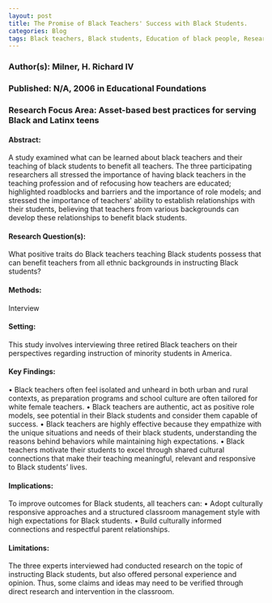 ```yaml
---
layout: post
title: The Promise of Black Teachers' Success with Black Students.
categories: Blog
tags: Black teachers, Black students, Education of black people, Research personnel attitudes, Brown v. Board of Education of Topeka (Supreme Court case,) Education research, Teaching African American teachers, African American educators, Teacher training African Americans, Research personnel, United States.
---
```


### Author(s):  Milner, H. Richard IV

### Published: N/A, 2006 in  Educational Foundations

### Research Focus Area: Asset-based best practices for serving Black and Latinx teens

#### Abstract:
 A study examined what can be learned about black teachers and their teaching of black students to benefit all teachers. The three participating researchers all stressed the importance of having black teachers in the teaching profession and of refocusing how teachers are educated; highlighted roadblocks and barriers and the importance of role models; and stressed the importance of teachers' ability to establish relationships with their students, believing that teachers from various backgrounds can develop these relationships to benefit black students.


#### Research Question(s):
What positive traits do Black teachers teaching Black students possess that can benefit teachers from all ethnic backgrounds in instructing Black students?


#### Methods:
Interview


#### Setting:
This study involves interviewing three retired Black teachers on their perspectives regarding instruction of minority students in America.


#### Key Findings:
• Black teachers often feel isolated and unheard in both urban and rural contexts, as preparation programs and school culture are often tailored for white female teachers. • Black teachers are authentic, act as positive role models, see potential in their Black students and consider them capable of success. • Black teachers are highly effective because they empathize with the unique situations and needs of their black students, understanding the reasons behind behaviors while maintaining high expectations. • Black teachers motivate their students to excel through shared cultural connections that make their teaching meaningful, relevant and responsive to Black students’ lives. 


#### Implications:
To improve outcomes for Black students, all teachers can: • Adopt culturally responsive approaches and a structured classroom management style with high expectations for Black students.  •  Build culturally informed connections and respectful parent relationships. 


#### Limitations:
The three experts interviewed had conducted research on the topic of instructing Black students, but also offered personal experience and opinion. Thus, some claims and ideas may need to be verified through direct research and intervention in the classroom.


